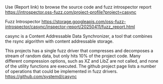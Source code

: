 Use (Report link) to browse the source code and fuzz introspector report https://introspector.oss-fuzz.com/project-profile?project=casync

Fuzz Introspector
https://storage.googleapis.com/oss-fuzz-introspector/casync/inspector-report/20250411/fuzz_report.html

casync is a Content Addressable Data Synchronizer, a tool that combines the rsync algorithm with content addressable storage.

This projects has a single fuzz driver that compresses and decomposes a stream of random data, but only hits 10% of the project code. Many different compression options, such as XZ and LibZ are not called, and none of the utility functions are executed.  The github project page lists a number of operations that could be implemented in fuzz drivers.  https://github.com/systemd/casync
